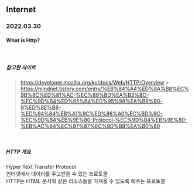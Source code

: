 ## Internet

### 2022.03.30

#### What is Http?

<br>

##### 참고한 사이트

> https://developer.mozilla.org/ko/docs/Web/HTTP/Overview > https://mindnet.tistory.com/entry/%EB%84%A4%ED%8A%B8%EC%9B%8C%ED%81%AC-%EC%89%BD%EA%B2%8C-%EC%9D%B4%ED%95%B4%ED%95%98%EA%B8%B0-9%ED%8E%B8-%ED%94%84%EB%A1%9C%ED%86%A0%EC%BD%9C-%EC%9D%B4%EB%9E%80-Protocol-%EC%9D%B4%EB%9E%80-%EB%AC%B4%EC%97%87%EC%9D%B8%EA%B0%80

<br>

##### HTTP 개요

Hyper Text Transfer Protocol<br>
인터넷에서 데이터를 주고받을 수 있는 프로토콜<br>
HTTP는 HTML 문서와 같은 리소스들을 가져올 수 있도록 해주는 프로토콜<br>


